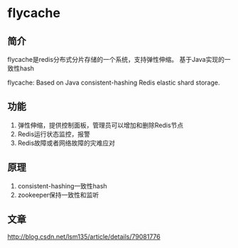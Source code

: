 # flycache

## 简介
flycache是redis分布式分片存储的一个系统，支持弹性伸缩。 基于Java实现的一致性hash


flycache: Based on Java consistent-hashing Redis elastic shard storage.

## 功能
1. 弹性伸缩，提供控制面板，管理员可以增加和删除Redis节点
2. Redis运行状态监控，报警
3. Redis故障或者网络故障的灾难应对

## 原理
1. consistent-hashing一致性hash
2. zookeeper保持一致性和监听

## 文章
 <a href="http://blog.csdn.net/lsm135/article/details/79081776" target="_blank">http://blog.csdn.net/lsm135/article/details/79081776</a>
 